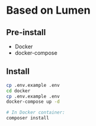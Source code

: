 # Based on Lumen

## Pre-install
* Docker
* docker-compose


## Install

```bash
cp .env.example .env
cd docker
cp .env.example .env
docker-compose up -d

# In Docker container:
composer install
```
